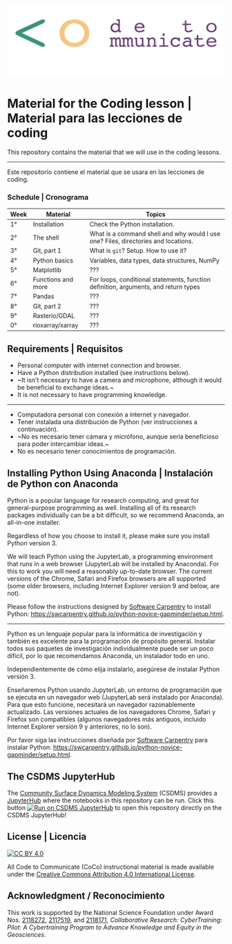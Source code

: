 ![CoCo banner](./media/coco-banner.jpg)

# Material for the Coding lesson | Material para las lecciones de coding

This repository contains the material that we will use in the coding lessons.

---

Este repositorio contiene el material que se usara en las lecciones de coding.

### Schedule | Cronograma

| Week | Material           | Topics                                                                            |
| ---- | ------------------ | --------------------------------------------------------------------------------- |
| 1°   | Installation       | Check the Python installation.                                                    |
| 2°   | The shell          | What is a command shell and why would I use one? Files, directories and locations. |
| 3°   | Git, part 1  | What is `git`? Setup. How to use it?                                                   |
| 4°   | Python basics      | Variables, data types, data structures, NumPy                                 |
| 5°   | Matplotlib         | ???                                                                               |
| 6°   | Functions and more | For loops, conditional statements, function definition, arguments, and return types                                       |
| 7°   | Pandas             | ???                                                                               |
| 8°   | Git, part 2 | ???                                                                               |
| 9°   | Rasterio/GDAL      | ???                                                                               |
| 0°   | rioxarray/xarray   | ???                                                                               |

## Requirements | Requisitos

- Personal computer with internet connection and browser.
- Have a Python distribution installed (see instructions below).
- ~It isn't necessary to have a camera and microphone, although it would be
  beneficial to exchange ideas.~
- It is not necessary to have programming knowledge.

---

- Computadora personal con conexión a internet y navegador.
- Tener instalada una distribución de Python (ver instrucciones a continuación).
- ~No es necesario tener cámara y micrófono, aunque sería beneficioso para poder
  intercambiar ideas.~
- No es necesario tener conocimientos de programación.

## Installing Python Using Anaconda | Instalación de Python con Anaconda

Python is a popular language for research computing, and great for
general-purpose programming as well.
Installing all of its research packages individually can be a bit difficult,
so we recommend Anaconda, an all-in-one installer.

Regardless of how you choose to install it, please make sure you install Python
version 3.

We will teach Python using the JupyterLab, a programming environment that runs
in a web browser (JupyterLab will be installed by Anaconda).
For this to work you will need a reasonably up-to-date browser.
The current versions of the Chrome, Safari and Firefox browsers are all
supported (some older browsers, including Internet Explorer version 9 and
below, are not).

Please follow the instructions designed by
[Software Carpentry](https://software-carpentry.org) to install Python:
https://swcarpentry.github.io/python-novice-gapminder/setup.html.

---

Python es un lenguaje popular para la informática de investigación y también
es excelente para la programación de propósito general.
Instalar todos sus paquetes de investigación individualmente puede ser un poco
difícil, por lo que recomendamos Anaconda, un instalador todo en uno.

Independientemente de cómo elija instalarlo, asegúrese de instalar Python
versión 3.

Enseñaremos Python usando JupyterLab, un entorno de programación que se
ejecuta en un navegador web (JupyterLab será instalado por Anaconda).
Para que esto funcione, necesitará un navegador razonablemente actualizado.
Las versiones actuales de los navegadores Chrome, Safari y Firefox son
compatibles (algunos navegadores más antiguos, incluido Internet Explorer
versión 9 y anteriores, no lo son).

Por favor siga las instrucciones diseñada por
[Software Carpentry](https://software-carpentry.org) para instalar Python:
https://swcarpentry.github.io/python-novice-gapminder/setup.html.

## The CSDMS JupyterHub

The [Community Surface Dynamics Modeling System][csdms] (CSDMS)
provides a [JupyterHub][jhub] where the notebooks in this repository can be run.
Click this button [![Run on CSDMS JupyterHub][badge]][nbgitpuller-link]
to open this repository directly on the CSDMS JupyterHub!

## License | Licencia

[![CC BY 4.0][cc-by-image]][cc-by]

All Code to Communicate (CoCo) instructional material is made available under
the [Creative Commons Attribution 4.0 International License][cc-by].

## Acknowledgment / Reconocimiento

This work is supported by the National Science Foundation
under Award Nos. [2118272][nsf-award-nicole], [2117519][nsf-award-julie], and
[2118171][nsf-award-mark],
_Collaborative Research: CyberTraining: Pilot: A Cybertraining Program to
Advance Knowledge and Equity in the Geosciences_.

<!-- Links -->

[badge]: https://img.shields.io/badge/CSDMS-JupyterHub-orange.svg
[cc-by]: http://creativecommons.org/licenses/by/4.0/
[cc-by-image]: https://i.creativecommons.org/l/by/4.0/88x31.png
[csdms]: https://csdms.colorado.edu
[jhub]: https://lab.openearthscape.org
[nbgitpuller-link]: https://lab.openearthscape.org/hub/user-redirect/git-pull?repo=https%3A%2F%2Fgithub.com%2FCodeToCommunicate%2FCoCoLessons&urlpath=lab%2Ftree%2FCoCoLessons%2F%3Fautodecode&branch=main
[notebook]: ./lessons/jupyter/general_jupyter_notebook_tutorial.ipynb
[nsf-award-nicole]: https://www.nsf.gov/awardsearch/showAward?AWD_ID=2118272
[nsf-award-julie]: https://www.nsf.gov/awardsearch/showAward?AWD_ID=2117519
[nsf-award-mark]: https://www.nsf.gov/awardsearch/showAward?AWD_ID=2118171
